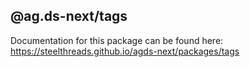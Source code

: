 ## @ag.ds-next/tags

Documentation for this package can be found here: https://steelthreads.github.io/agds-next/packages/tags
